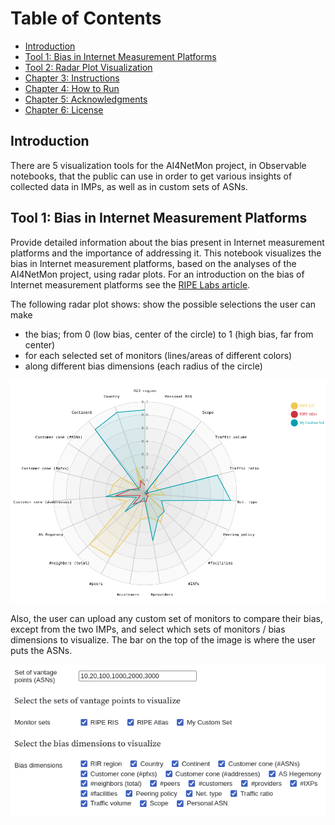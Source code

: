 # Table of Contents

- [Introduction](#introduction)
- [Tool 1: Bias in Internet Measurement Platforms](#chapter-1-bias-in-internet-measurement-platforms)
- [Tool 2: Radar Plot Visualization](#chapter-2-radar-plot-visualization)
- [Chapter 3: Instructions](#chapter-3-instructions)
- [Chapter 4: How to Run](#chapter-4-how-to-run)
- [Chapter 5: Acknowledgments](#chapter-5-acknowledgments)
- [Chapter 6: License](#chapter-6-license)

## Introduction <a name="introduction"></a>

There are 5 visualization tools for the AI4NetMon project, in Observable notebooks, that the public can use in order to get various insights of collected data in IMPs, as well as in custom sets of ASNs. 

## Tool 1: Bias in Internet Measurement Platforms <a name="chapter-1-bias-in-internet-measurement-platforms"></a>

Provide detailed information about the bias present in Internet measurement platforms and the importance of addressing it.
This notebook visualizes the bias in Internet measurement platforms, based on the analyses of the AI4NetMon project, using radar plots. For an introduction on the bias of Internet measurement platforms see the [RIPE Labs article](https://labs.ripe.net/author/pavlos_sermpezis/bias-in-internet-measurement-infrastructure/).

The following radar plot shows:
show the possible selections the user can make

- the bias; from 0 (low bias, center of the circle) to 1 (high bias, far from center)
- for each selected set of monitors (lines/areas of different colors)
- along different bias dimensions (each radius of the circle)

![Example Image](figures/radarplot-imp-custom.png)

Also, the user can upload any custom set of monitors to compare their bias, except from the two IMPs, and select which sets of monitors / bias dimensions to visualize.
The bar on the top of the image is where the user puts the ASNs. 

![Example Image](figures/selections1.png)



